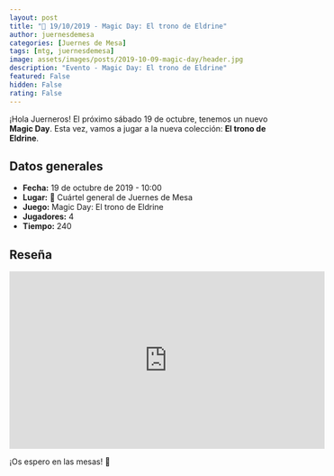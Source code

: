 ```yaml
---
layout: post
title: "📆 19/10/2019 - Magic Day: El trono de Eldrine"
author: juernesdemesa
categories: [Juernes de Mesa]
tags: [mtg, juernesdemesa]
image: assets/images/posts/2019-10-09-magic-day/header.jpg
description: "Evento - Magic Day: El trono de Eldrine"
featured: False
hidden: False
rating: False
---
```


¡Hola Juerneros! El próximo sábado 19 de octubre, tenemos un nuevo **Magic Day**. Esta vez, vamos a jugar a la nueva colección: **El trono de Eldrine**.

## Datos generales

- **Fecha:** 19 de octubre de 2019 - 10:00
- **Lugar:** 🎲 Cuártel general de Juernes de Mesa
- **Juego:** Magic Day: El trono de Eldrine
- **Jugadores:** 4
- **Tiempo:** 240

## Reseña

<iframe width="560" height="315" src="https://www.youtube.com/embed/YaQkgl1reHQ" frameborder="0" allow="accelerometer; autoplay; encrypted-media; gyroscope; picture-in-picture" allowfullscreen></iframe>

¡Os espero en las mesas! 🧙
